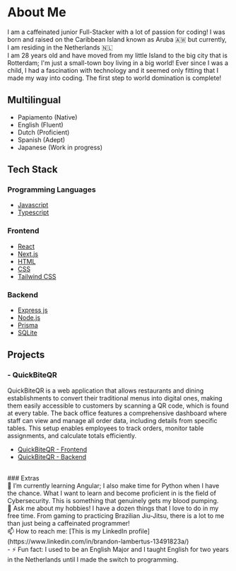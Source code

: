 # About Me

I am a caffeinated junior Full-Stacker with a lot of passion for coding! I was born and raised on the Caribbean Island known as Aruba 🇦🇼 but currently, I am residing in the Netherlands 🇳🇱<br>
I am 28 years old and have moved from my little Island to the big city that is Rotterdam; I'm just a small-town boy living in a big world! Ever since I was a child, I had a fascination with technology and it seemed only fitting that I made my way into coding. The first step to world domination is complete!
<br>

## Multilingual
- Papiamento (Native)
- English (Fluent)
- Dutch (Proficient)
- Spanish (Adept)
- Japanese (Work in progress)

## Tech Stack 
### Programming Languages
- [Javascript](https://developer.mozilla.org/en-US/docs/Web/JavaScript)
- [Typescript](https://www.typescriptlang.org/)

### Frontend
- [React](https://react.dev/)
- [Next.js](https://nextjs.org/)
- [HTML](https://developer.mozilla.org/en-US/docs/Web/HTMLurl)
- [CSS](https://developer.mozilla.org/en-US/docs/Web/CSS)
- [Tailwind CSS](https://tailwindcss.com/)

### Backend
- [Express js](https://expressjs.com/)
- [Node.js](https://nodejs.org/en)
- [Prisma](https://www.prisma.io/)
- [SQLite](https://www.sqlite.org/index.html)

## Projects
### - QuickBiteQR <br>
QuickBiteQR is a web application that allows restaurants and dining establishments to convert their traditional menus into digital ones, making them easily accessible to customers by scanning a QR code, which is found at every table. The back office features a comprehensive dashboard where staff can view and manage all order data, including details from specific tables. This setup enables employees to track orders, monitor table assignments, and calculate totals efficiently.
- [QuickBiteQR - Frontend](https://github.com/Lambertus7/QuickBiteQR-Frontend)
- [QuickBiteQR - Backend](https://github.com/Lambertus7/QuickBiteQR-BackEnd)
<br>
### Extras <br>
🌱 I’m currently learning Angular; I also make time for Python when I have the chance. What I want to learn and become proficient in is the field of Cybersecurity. This is something that genuinely gets my blood pumping. 
<br>
💬 Ask me about my hobbies! I have a dozen things that I love to do in my free time. From gaming to practicing Brazilian Jiu-Jitsu, there is a lot to me than just being a caffeinated programmer!
<br>
📫 How to reach me:
[This is my LinkedIn profile](https://www.linkedin.com/in/brandon-lambertus-13491823a/)
<br>
- ⚡ Fun fact: I used to be an English Major and I taught English for two years in the Netherlands until I made the switch to programming.
